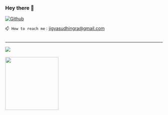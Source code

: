<table>

### Hey there 👋
[![Github](https://img.shields.io/github/followers/jigyasudhingra?label=Followers&logo=Github)](https://github.com/jigyasudhingra) 
  
```📫 How to reach me``` :   jigyasudhingra@gmail.com
<!-- Here are some ideas to get you started: -->

</table>
<!-- - 🌱 I’m currently learning React
- 👯 I’m looking to collaborate on ...
- 🤔 I’m looking for help with AI Music Generation -->
<hr>

<a href="https://github-readme-stats.vercel.app/api?username=jigyasudhingra">
  <img   align="center" src="https://github-readme-stats.vercel.app/api?username=jigyasudhingra&count_private=true&show_icons=true&hide=contribs" />
</a>
<br>
<br>


<a href="https://github-readme-stats.vercel.app/api/top-langs/?username=jigyasudhingra&hide=php">
  <img align="center" height="170" src="https://github-readme-stats.vercel.app/api/top-langs/?username=jigyasudhingra&hide=php&layout=compact" />
</a>









